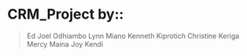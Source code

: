 # CRM_Project by::
> Ed Joel Odhiambo
> Lynn Miano
> Kenneth Kiprotich
> Christine Keriga
> Mercy Maina
> Joy Kendi
